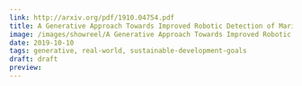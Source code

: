 ```yaml
---
link: http://arxiv.org/pdf/1910.04754.pdf
title: A Generative Approach Towards Improved Robotic Detection of Marine Litter
image: /images/showreel/A Generative Approach Towards Improved Robotic Detection of Marine Litter.jpg
date: 2019-10-10
tags: generative, real-world, sustainable-development-goals
draft: draft
preview:
---
```



